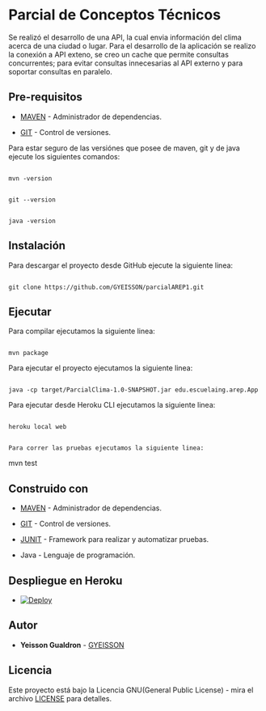 #  Parcial de Conceptos Técnicos

Se realizó el desarrollo de una API, la cual envia información del clima acerca de una ciudad o lugar. Para el desarrollo de la aplicación se realizo la conexión a API exteno, se creo un cache que permite consultas concurrentes; para evitar consultas innecesarias al API externo y para soportar consultas en paralelo.

  

## Pre-requisitos

*  [MAVEN](https://maven.apache.org/) - Administrador de dependencias.

*  [GIT](https://git-scm.com/) - Control de versiones.

Para estar seguro de las versiónes que posee de maven, git y de java ejecute los siguientes comandos:

```

mvn -version

```

```

git --version

```

```

java -version

```

## Instalación

Para descargar el proyecto desde GitHub ejecute la siguiente linea:

```

git clone https://github.com/GYEISSON/parcialAREP1.git

```


## Ejecutar

Para compilar ejecutamos la siguiente linea:

```

mvn package

```

Para ejecutar el proyecto ejecutamos la siguiente linea:

```

java -cp target/ParcialClima-1.0-SNAPSHOT.jar edu.escuelaing.arep.App

```

Para ejecutar desde Heroku CLI ejecutamos la siguiente linea:

```

heroku local web
  

Para correr las pruebas ejecutamos la siguiente linea:

```

mvn test



  

## Construido con

*  [MAVEN](https://maven.apache.org/) - Administrador de dependencias.

*  [GIT](https://git-scm.com/) - Control de versiones.

*  [JUNIT](https://junit.org/junit5/) - Framework para realizar y automatizar pruebas.

* Java - Lenguaje de programación.

## Despliegue en Heroku 

* [![Deploy](https://www.herokucdn.com/deploy/button.svg)](https://powerful-cove-34049.herokuapp.com/clima?lugar=bogota)

## Autor

*  **Yeisson Gualdron** - [GYEISSON](https://github.com/GYEISSON)   

  

## Licencia

Este proyecto está bajo la Licencia GNU(General Public License) - mira el archivo [LICENSE](LICENSE) para detalles.

